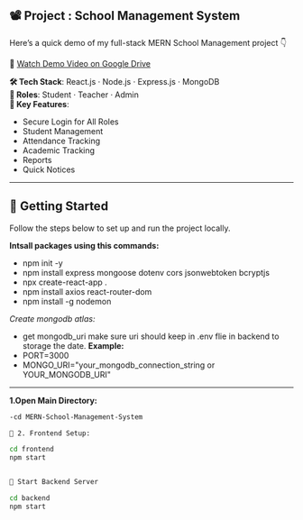 ## 📽 Project : School Management System

Here’s a quick demo of my full-stack MERN School Management project 👇

🔗 [Watch Demo Video on Google Drive](https://drive.google.com/file/d/YOUR_FILE_ID/view?usp=sharing)

**🛠 Tech Stack**: React.js · Node.js · Express.js · MongoDB  
**👤 Roles**: Student · Teacher · Admin  
**📌 Key Features**:
- Secure Login for All Roles
- Student Management
- Attendance Tracking
- Academic Tracking
- Reports
- Quick Notices 

---

## 🚀 Getting Started

Follow the steps below to set up and run the project locally.

**Intsall packages using this commands:**
- npm init -y
- npm install express mongoose dotenv cors jsonwebtoken bcryptjs
- npx create-react-app .
- npm install axios react-router-dom
- npm install -g nodemon

**Create mongodb atlas*:*
- get mongodb_uri
make sure uri should keep in .env flie in backend to storage the date.
**Example:**
- PORT=3000
- MONGO_URI="your_mongodb_connection_string or YOUR_MONGODB_URI"

 
 ---
**1.Open Main Directory:**
```bash
-cd MERN-School-Management-System

🔧 2. Frontend Setup:

cd frontend
npm start


🔧 Start Backend Server

cd backend
npm start




